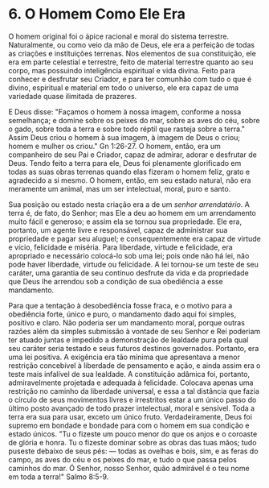 # 6. O Homem Como Ele Era

O homem original foi o ápice racional e moral do sistema terrestre. Naturalmente, ou como veio da mão de Deus, ele era a perfeição de todas as criações e instituições terrenas. Nos elementos de sua constituição, ele era em parte celestial e terrestre, feito de material terrestre quanto ao seu corpo, mas possuindo inteligência espiritual e vida divina. Feito para conhecer e desfrutar seu Criador, e para ter comunhão com tudo o que é divino, espiritual e material em todo o universo, ele era capaz de uma variedade quase ilimitada de prazeres.

E Deus disse: "Façamos o homem à nossa imagem, conforme a nossa semelhança; e domine sobre os peixes do mar, sobre as aves do céu, sobre o gado, sobre toda a terra e sobre todo réptil que rasteja sobre a terra." Assim Deus criou o homem à sua imagem, à imagem de Deus o criou; homem e mulher os criou." Gn 1:26-27. O homem, então, era um companheiro de seu Pai e Criador, capaz de admirar, adorar e desfrutar de Deus. Tendo feito a terra para ele, Deus foi plenamente glorificado em todas as suas obras terrenas quando elas fizeram o homem feliz, grato e agradecido a si mesmo. O homem, então, em seu estado natural, não era meramente um animal, mas um ser intelectual, moral, puro e santo.

Sua posição ou estado nesta criação era a de um *senhor arrendatário*. A terra é, de fato, do Senhor; mas Ele a deu ao homem em um arrendamento muito fácil e generoso; e assim ela se tornou sua propriedade. Ele era, portanto, um agente livre e responsável, capaz de administrar sua propriedade e pagar seu aluguel; e consequentemente era capaz de virtude e vício, felicidade e miséria. Para liberdade, virtude e felicidade, era apropriado e necessário colocá-lo sob uma lei; pois onde não há lei, não pode haver liberdade, virtude ou felicidade. A lei tornou-se um teste de seu caráter, uma garantia de seu contínuo desfrute da vida e da propriedade que Deus lhe arrendou sob a condição de sua obediência a esse mandamento.

Para que a tentação à desobediência fosse fraca, e o motivo para a obediência forte, único e puro, o mandamento dado aqui foi simples, positivo e claro. Não poderia ser um mandamento moral, porque outras razões além da simples submissão à vontade de seu Senhor e Rei poderiam ter atuado juntas e impedido a demonstração de lealdade pura pela qual seu caráter seria testado e seus futuros destinos governados. Portanto, era uma lei positiva. A exigência era tão mínima que apresentava a menor restrição concebível à liberdade de pensamento e ação, e ainda assim era o teste mais infalível de sua lealdade. A constituição adâmica foi, portanto, admiravelmente projetada e adequada à felicidade. Colocava apenas uma restrição no caminho da liberdade universal, e essa a tal distância que fazia o círculo de seus movimentos livres e irrestritos estar a um único passo do último posto avançado de todo prazer intelectual, moral e sensível. Toda a terra era sua para usar, exceto um único fruto. Verdadeiramente, Deus foi supremo em bondade e bondade para com o homem em sua condição e estado únicos. "Tu o fizeste um pouco menor do que os anjos e o coroaste de glória e honra. Tu o fizeste dominar sobre as obras das tuas mãos; tudo puseste debaixo de seus pés: — todas as ovelhas e bois, sim, e as feras do campo, as aves do céu e os peixes do mar, e tudo o que passa pelos caminhos do mar. Ó Senhor, nosso Senhor, quão admirável é o teu nome em toda a terra!" Salmo 8:5-9.
